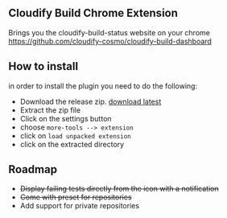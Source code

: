 Cloudify Build Chrome Extension
--------------------------------

Brings you the cloudify-build-status website on your chrome https://github.com/cloudify-cosmo/cloudify-build-dashboard


How to install
---------------

in order to install the plugin you need to do the following: 
 - Download the release zip. [download latest](https://github.com/guy-mograbi-at-gigaspaces/cloudify-builds-status-chrome-execution/releases/download/v0.0.0-alpha/cloudify-build-status-extension-0.0.246.zip)
 - Extract the zip file
 - Click on the settings button 
 - choose `more-tools --> extension`
 - click on `load unpacked extension`
 - click on the extracted directory



Roadmap
-------

 - ~~Display failing tests directly from the icon with a notification~~
 - ~~Come with preset for repositories~~
 - Add support for private repositories
